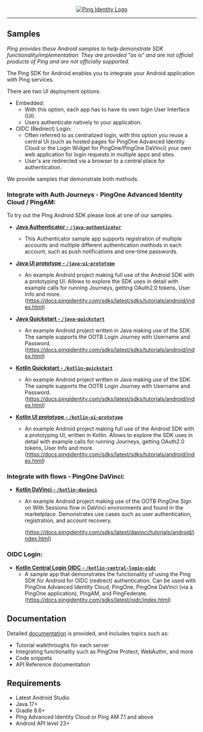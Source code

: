 <p align="center">
  <a href="https://github.com/ForgeRock/sdk-sample-apps">
    <img src="https://www.pingidentity.com/content/dam/picr/nav/Ping-Logo-2.svg" alt="Ping Identity Logo">
  </a>
  <hr/>
</p>

## Samples

_Ping provides these Android samples to help demonstrate SDK functionality/implementation. They are provided "as is" and are not official products of Ping and are not officially supported._

The Ping SDK for Android enables you to integrate your Android application with Ping services.

There are two UI deployment options:
- Embedded:
  - With this option, each app has to have its own login User Interface (UI). 
  - Users  authenticate natively to your application.
- OIDC (Redirect) Login:
  - Often referred to as centralized login, with this option you reuse a central UI (such as hosted pages for PingOne Advanced Identity Cloud or the Login Widget for PingOne/PingOne DaVinci) your own web application for login requests in multiple apps and sites. 
  - User's are redirected via a browser to a central place for authentication.

We provide samples that demonstrate both methods.

### Integrate with Auth Journeys - PingOne Advanced Identity Cloud / PingAM:

To try out the Ping Android SDK please look at one of our samples:

- [**Java Authenticator - `/java-authenticator`**](./java-authenticator/)
  
  - This Authenticator sample app supports registration of multiple accounts and multiple different authentication methods in each account, such as push notifications and one-time passwords.

- [**Java UI prototype - `/java-ui-prototype`**](./java-ui-prototype/)
  
  - An example Android project making full use of the Android SDK with a prototyping UI. Allows to explore the SDK uses in detail with example calls for running Journeys, getting OAuth2.0 tokens, User Info and more. 
  (https://docs.pingidentity.com/sdks/latest/sdks/tutorials/android/index.html)

- [**Java Quickstart - `/java-quickstart`**](./java-quickstart/)
  
  - An example Android project written in Java making use of the SDK. The sample supports the OOTB Login Journey with Username and Password. (https://docs.pingidentity.com/sdks/latest/sdks/tutorials/android/index.html)

- [**Kotlin Quickstart - `/kotlin-quickstart`**](./kotlin-quickstart/)
  
  - An example Android project written in Java making use of the SDK. The sample supports the OOTB Login Journey with Username and Password. (https://docs.pingidentity.com/sdks/latest/sdks/tutorials/android/index.html)

- [**Kotlin UI prototype - `/kotlin-ui-prototype`**](./kotlin-ui-prototype/)
  
  - An example Android project making full use of the Android SDK with a prototyping UI, written in Kotlin. Allows to explore the SDK uses in detail with example calls for running Journeys, getting OAuth2.0 tokens, User Info and more. 
  (https://docs.pingidentity.com/sdks/latest/sdks/tutorials/android/index.html)


### Integrate with flows - PingOne DaVinci:

- [**Kotlin DaVinci - `/kotlin-davinci`**](./kotlin-davinci/)
  - An example Android project making use of the OOTB PingOne Sign on With Sessions flow in DaVinci environments and found in the marketplace.       Demonstrates use cases such as user authentication, registration, and account recovery.

    (https://docs.pingidentity.com/sdks/latest/davinci/tutorials/android/index.html)

### OIDC Login:

- [**Kotlin Central Login OIDC - `/kotlin-central-login-oidc`**](./kotlin-central-login-oidc/)
  - A sample app
    that demonstrates the functionality
    of using the Ping SDK for Android for OIDC (redirect) authentication.
    Can be used with PingOne Advanced Identity Cloud,
    PingOne, PingOne DaVinci (via a PingOne application),
    PingAM, and PingFederate.
    (https://docs.pingidentity.com/sdks/latest/oidc/index.html)


## Documentation

Detailed [documentation](https://docs.pingidentity.com/sdks) is provided, and includes topics such as:

- Tutorial walkthroughs for each server
- Integrating functionality such as PingOne Protect, WebAuthn, and more
- Code snippets
- API Reference documentation

## Requirements

- Latest Android Studio
- Java 17+
- Gradle 8.6+
- Ping Advanced Identity Cloud or Ping AM 7.1 and above
- Android API level 23+

